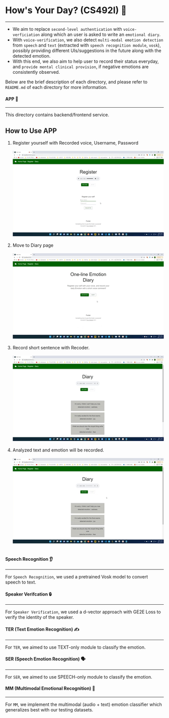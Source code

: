 # How's Your Day? (CS492I) 📖
------------------------------------
- We aim to replace `second-level authentication` with `voice-verficiation` along which an user is asked to write an `emotional diary`.
- With `voice-verification`, we also detect `multi-modal emotion detection` from `speech` and `text` (extracted with `speech recognition module`, `vosk`), possibly providing different UIs/suggestions in the future along with the detected emotion.
- With this end, we also aim to help user to record their status everyday, and `provide mental clinical provision`, if negative emotions are consistently observed. 

Below are the brief description of each directory, and please refer to `README.md` of each directory for more information.

#### APP 📱
----
This directory contains backend/frontend service.

## How to Use APP
1. Register yourself with Recorded voice, Username, Password
<br/><br/>
![Register](source/Register.gif)
<br/><br/>
2. Move to Diary page
<br/><br/>
![Diary image](source/Diary_open.gif)
<br/><br/>
3. Record short sentence with Recoder.
<br/><br/>
![Diary record](source/Diary_record.gif)
<br/><br/>
4. Analyzed text and emotion will be recorded.
<br/><br/>
![Diary Result](source/Diary_result.gif)
<br/><br/>

#### Speech Recognition 👂
---
For `Speech Recognition`, we used a pretrained Vosk model to convert speech to text.

#### Speaker Verifcation 🔒
---
For `Speaker Verification`, we used a d-vector approach with GE2E Loss to verify the identity of the speaker.

#### TER (Text Emotion Recognition) ✍️
---
For `TER`, we aimed to use TEXT-only module to classify the emotion.

#### SER (Speech Emotion Recognition) 🗣️
---
For `SER`, we aimed to use SPEECH-only module to classify the emotion.

#### MM (Multimodal Emotional Recognition) 📠
----
For `MM`, we implement the multimodal (audio + text) emotion classifier which generalizes best with our testing datasets.
